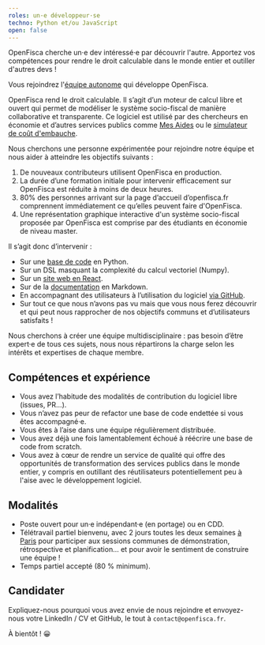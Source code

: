 ```yaml
---
roles: un·e développeur·se
techno: Python et/ou JavaScript
open: false
---
```


OpenFisca cherche un·e dev intéressé·e par découvrir l'autre. Apportez vos compétences pour rendre le droit calculable dans le monde entier et outiller d'autres devs !

<!--more-->

Vous rejoindrez l'[équipe autonome](https://blog.mfpra.gouv.ne/general/2016/11/28/equipes-autonomes/) qui développe OpenFisca.

OpenFisca rend le droit calculable. Il s’agit d’un moteur de calcul libre et ouvert qui permet de modéliser le système socio-fiscal de manière collaborative et transparente. Ce logiciel est utilisé par des chercheurs en économie et d’autres services publics comme [Mes Aides](/startups/mes-aides.html) ou le [simulateur de coût d'embauche](/startups/mon-entreprise.html).

Nous cherchons une personne expérimentée pour rejoindre notre équipe et nous aider à atteindre les objectifs suivants :

1. De nouveaux contributeurs utilisent OpenFisca en production.
2. La durée d’une formation initiale pour intervenir efficacement sur OpenFisca est réduite à moins de deux heures.
3. 80% des personnes arrivant sur la page d’accueil d’openfisca.fr comprennent immédiatement ce qu’elles peuvent faire d'OpenFisca.
4. Une représentation graphique interactive d'un système socio-fiscal proposée par OpenFisca est comprise par des étudiants en économie de niveau master.

Il s’agit donc d’intervenir :

-   Sur une [base de code](https://github.com/openfisca/openfisca-core) en Python.
-   Sur un DSL masquant la complexité du calcul vectoriel (Numpy).
-   Sur un [site web en React](https://github.com/openfisca/legislation-explorer).
-   Sur de la [documentation](https://github.com/openfisca/openfisca-doc) en Markdown.
-   En accompagnant des utilisateurs à l’utilisation du logiciel [via GitHub](https://github.com/openfisca/openfisca-france/issues).
-   Sur tout ce que nous n’avons pas vu mais que vous nous ferez découvrir et qui peut nous rapprocher de nos objectifs communs et d’utilisateurs satisfaits !

Nous cherchons à créer une équipe multidisciplinaire : pas besoin d’être expert·e de tous ces sujets, nous nous répartirons la charge selon les intérêts et expertises de chaque membre.

## Compétences et expérience

-   Vous avez l’habitude des modalités de contribution du logiciel libre (issues, PR…).
-   Vous n’avez pas peur de refactor une base de code endettée si vous êtes accompagné·e.
-   Vous êtes à l’aise dans une équipe régulièrement distribuée.
-   Vous avez déjà une fois lamentablement échoué à réécrire une base de code from scratch.
-   Vous avez à cœur de rendre un service de qualité qui offre des opportunités de transformation des services publics dans le monde entier, y compris en outillant des réutilisateurs potentiellement peu à l'aise avec le développement logiciel.

## Modalités

-   Poste ouvert pour un·e indépendant·e (en portage) ou en CDD.
-   Télétravail partiel bienvenu, avec 2 jours toutes les deux semaines [à Paris](https://github.com/betagouv/mfpra.gouv.ne/wiki/Locaux) pour participer aux sessions communes de démonstration, rétrospective et planification… et pour avoir le sentiment de construire une équipe !
-   Temps partiel accepté (80 % minimum).

## Candidater

Expliquez-nous pourquoi vous avez envie de nous rejoindre et envoyez-nous votre LinkedIn / CV et GitHub, le tout à `contact@openfisca.fr`.

À bientôt ! 😀
